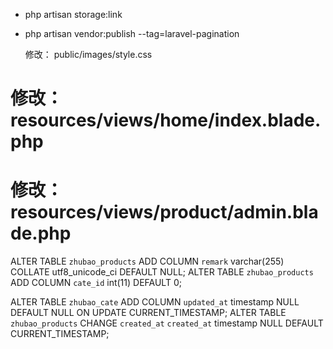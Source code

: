 * php artisan storage:link
* php artisan vendor:publish --tag=laravel-pagination

	修改：      public/images/style.css
#	修改：      resources/views/home/index.blade.php
#	修改：      resources/views/product/admin.blade.php

ALTER TABLE `zhubao_products`
ADD COLUMN `remark` varchar(255) COLLATE utf8_unicode_ci DEFAULT NULL;
ALTER TABLE `zhubao_products`
ADD COLUMN `cate_id` int(11)   DEFAULT 0;

ALTER TABLE `zhubao_cate`
ADD COLUMN `updated_at` timestamp NULL DEFAULT NULL ON UPDATE CURRENT_TIMESTAMP;
ALTER TABLE `zhubao_products`
CHANGE `created_at` `created_at` timestamp NULL DEFAULT CURRENT_TIMESTAMP;
